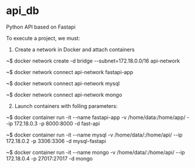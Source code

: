 # api_db
Python API based on Fastapi 

To execute a project, we must:

1. Create a network in Docker and attach containers

~$ docker network create -d bridge --subnet=172.18.0.0/16  api-network

~$ docker network connect api-network fastapi-app

~$ docker network connect api-network mysql 


~$ docker network connect api-network mongo 


2. Launch containers with folling parameters:

~$ docker container run -it --name fastapi-app -v /home/data:/home/app/ --ip 172.18.0.3 -p 8000:8000 -d fast-api

~$ docker container run -it --name mysql -v /home/data/:/home/api/ --ip 172.18.0.2 -p 3306:3306 -d mysql-fastapi

~$ docker container run -it --name mongo -v /home/data/:/home/api/ --ip 172.18.0.4 -p 27017:27017 -d mongo
